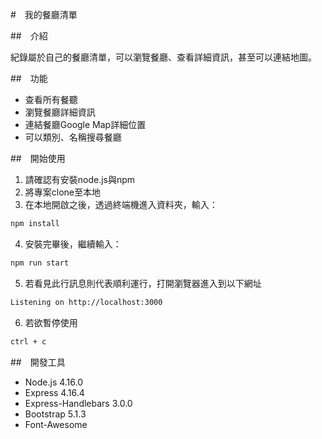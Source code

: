 #　我的餐廳清單

##　介紹

紀錄屬於自己的餐廳清單，可以瀏覽餐廳、查看詳細資訊，甚至可以連結地圖。

##　功能

- 查看所有餐聽
- 瀏覽餐廳詳細資訊
- 連結餐廳Google Map詳細位置
- 可以類別、名稱搜尋餐廳

##　開始使用

1. 請確認有安裝node.js與npm
2. 將專案clone至本地
3. 在本地開啟之後，透過終端機進入資料夾，輸入：

```bash
npm install
```

4. 安裝完畢後，繼續輸入：

```bash
npm run start
```

5. 若看見此行訊息則代表順利運行，打開瀏覽器進入到以下網址

```bash
Listening on http://localhost:3000
```

6. 若欲暫停使用

```bash
ctrl + c
```

##　開發工具

- Node.js 4.16.0
- Express 4.16.4
- Express-Handlebars 3.0.0
- Bootstrap 5.1.3
- Font-Awesome